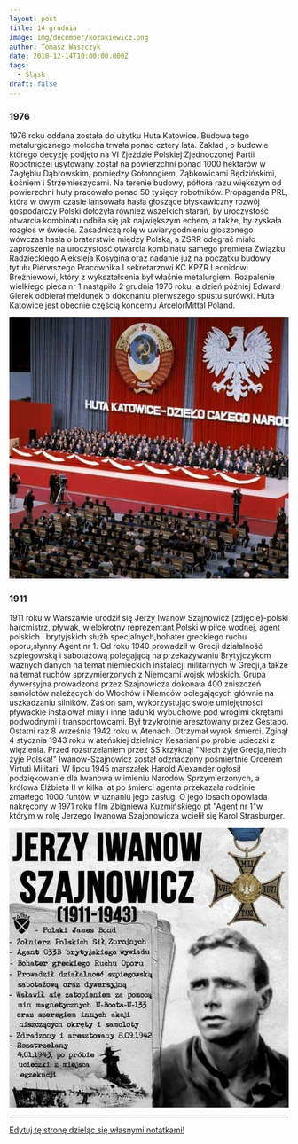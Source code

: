```yaml
---
layout: post
title: 14 grudnia
image: img/december/kozakiewicz.png
author: Tomasz Waszczyk
date: 2018-12-14T10:00:00.000Z
tags:
  - Śląsk
draft: false
---
```


### 1976

1976 roku oddana została do użytku Huta Katowice. Budowa tego metalurgicznego molocha trwała ponad cztery lata. Zakład , o budowie którego decyzję podjęto na VI Zjeździe Polskiej Zjednoczonej Partii Robotniczej usytowany został na powierzchni ponad 1000 hektarów w Zagłębiu Dąbrowskim, pomiędzy Gołonogiem, Ząbkowicami Będzińskimi, Łośniem i Strzemieszycami. Na terenie budowy, półtora razu większym od powierzchni huty pracowało ponad 50 tysięcy robotników.
Propaganda PRL, która w owym czasie lansowała hasła głoszące błyskawiczny rozwój gospodarczy Polski dołożyła również wszelkich starań, by uroczystość otwarcia kombinatu odbiła się jak największym echem, a także, by zyskała rozgłos w świecie. Zasadniczą rolę w uwiarygodnieniu głoszonego wówczas hasła o braterstwie między Polską, a ZSRR odegrać miało zaproszenie na uroczystość otwarcia kombinatu samego premiera Związku Radzieckiego Aleksieja Kosygina oraz nadanie już na początku budowy tytułu Pierwszego Pracownika I sekretarzowi KC KPZR Leonidowi Breżniewowi, który z wykształcenia był właśnie metalurgiem.
Rozpalenie wielkiego pieca nr 1 nastąpiło 2 grudnia 1976 roku, a dzień później Edward Gierek odbierał meldunek o dokonaniu pierwszego spustu surówki.
Huta Katowice jest obecnie częścią koncernu ArcelorMittal Poland.

<img src="./img/december/huta-katowice.jpg"/><br>

### 1911

1911 roku w Warszawie urodził się Jerzy Iwanow Szajnowicz (zdjęcie)-polski harcmistrz, pływak, wielokrotny reprezentant Polski w piłce wodnej, agent polskich i brytyjskich służb specjalnych,bohater greckiego ruchu oporu,słynny Agent nr 1.
Od roku 1940 prowadził w Grecji działalność szpiegowską i sabotażową polegającą na przekazywaniu Brytyjczykom ważnych danych na temat niemieckich instalacji militarnych w Grecji,a także na temat ruchów sprzymierzonych z Niemcami wojsk włoskich. Grupa dywersyjna prowadzona przez Szajnowicza dokonała 400 zniszczeń samolotów należących do Włochów i Niemców polegających głównie na uszkadzaniu silników. Zaś on sam, wykorzystując swoje umiejętności pływackie instalował miny i inne ładunki wybuchowe pod wrogimi okrętami podwodnymi i transportowcami.
Był trzykrotnie aresztowany przez Gestapo. Ostatni raz 8 września 1942 roku w Atenach. Otrzymał wyrok śmierci. Zginął 4 stycznia 1943 roku w ateńskiej dzielnicy Kesariani po próbie ucieczki z więzienia. Przed rozstrzelaniem przez SS krzyknął "Niech żyje Grecja,niech żyje Polska!"
Iwanow-Szajnowicz został odznaczony
pośmiertnie Orderem Virtuti Militari. W lipcu
1945 marszałek Harold Alexander ogłosił
podziękowanie dla Iwanowa w imieniu
Narodów Sprzymierzonych, a królowa Elżbieta
II w kilka lat po śmierci agenta przekazała
rodzinie zmarłego 1000 funtów w uznaniu jego
zasług.
O jego losach opowiada nakręcony w 1971 roku film Zbigniewa Kuzmińskiego pt "Agent nr 1"w którym w rolę Jerzego Iwanowa Szajonowicza wcielił się Karol Strasburger.

<img src="./img/december/szajnowicz.jpg"/><br>

---

<a href="https://github.com/TomaszWaszczyk/historia.waszczyk.com/edit/master/src/content/december-14.md" target="_blank">Edytuj tę stronę dzieląc się własnymi notatkami!</a>
